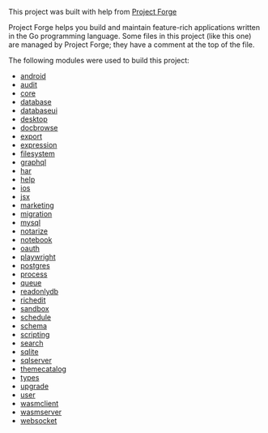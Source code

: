 <!--- Content managed by Project Forge, see [projectforge.md] for details. -->
This project was built with help from [Project Forge](https://projectforge.dev)

Project Forge helps you build and maintain feature-rich applications written in the Go programming language. 
Some files in this project (like this one) are managed by Project Forge; they have a comment at the top of the file.

The following modules were used to build this project:

- [android](./doc/module/android.md)
- [audit](./doc/module/audit.md)
- [core](./doc/module/core.md)
- [database](./doc/module/database.md)
- [databaseui](./doc/module/databaseui.md)
- [desktop](./doc/module/desktop.md)
- [docbrowse](./doc/module/docbrowse.md)
- [export](./doc/module/export.md)
- [expression](./doc/module/expression.md)
- [filesystem](./doc/module/filesystem.md)
- [graphql](./doc/module/graphql.md)
- [har](./doc/module/har.md)
- [help](./doc/module/help.md)
- [ios](./doc/module/ios.md)
- [jsx](./doc/module/jsx.md)
- [marketing](./doc/module/marketing.md)
- [migration](./doc/module/migration.md)
- [mysql](./doc/module/mysql.md)
- [notarize](./doc/module/notarize.md)
- [notebook](./doc/module/notebook.md)
- [oauth](./doc/module/oauth.md)
- [playwright](./doc/module/playwright.md)
- [postgres](./doc/module/postgres.md)
- [process](./doc/module/process.md)
- [queue](./doc/module/queue.md)
- [readonlydb](./doc/module/readonlydb.md)
- [richedit](./doc/module/richedit.md)
- [sandbox](./doc/module/sandbox.md)
- [schedule](./doc/module/schedule.md)
- [schema](./doc/module/schema.md)
- [scripting](./doc/module/scripting.md)
- [search](./doc/module/search.md)
- [sqlite](./doc/module/sqlite.md)
- [sqlserver](./doc/module/sqlserver.md)
- [themecatalog](./doc/module/themecatalog.md)
- [types](./doc/module/types.md)
- [upgrade](./doc/module/upgrade.md)
- [user](./doc/module/user.md)
- [wasmclient](./doc/module/wasmclient.md)
- [wasmserver](./doc/module/wasmserver.md)
- [websocket](./doc/module/websocket.md)
